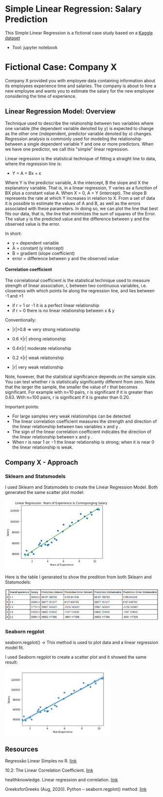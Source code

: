 # Simple Linear Regression: Salary Prediction

This Simple Linear Regression is a fictional case study based on a [Kaggle dataset](https://www.kaggle.com/karthickveerakumar/salary-data-simple-linear-regression)

* Tool: jupyter notebook

# Fictional Case: Company X

Company X provided you with employee data containing information about its employees experience time and salaries. The company is about to hire a new employee and wants you to estimate the salary for the new employee considering the time of experience.

## Linear Regression Model: Overview

Technique used to describe the relationship between two variables where one variable (the dependent variable denoted by y) is expected to change as the other one (independent,  predictor variable denoted by x) changes. Regression analysis is commonly used for modeling the relationship between a single dependent variable Y and one or more predictors.  When we have one predictor, we call this "simple" linear regression.

Linear regression is the statistical technique of fitting a straight line to data, where the regression line is: 
* Y = A + Bx + ε 
 
Where Y is the predictor variable, A the intercept, B the slope and X the explanatory variable. That is, in a linear regression, Y varies as a function of BX plus a constant value A. When X = 0, A = Y (intercept). The slope B represents the rate at which Y increases in relation to X. From a set of data it is possible to estimate the values of A and B, as well as the errors associated with these parameters. In doing so, we can plot the line that best fits our data, that is, the line that minimizes the sum of squares of the Error.  The value y is the predicted value and the difference between y and the observed value is the error.

In short:

* y = dependent variable
* A = constant (y intercept) 
* B = gradient (slope coefficient)
* error = difference between y and the observed value 

#### Correlation coefficient

The correlational coefficient is the statistical technique used to measure strength of linear association, r, between two continuous variables, i.e. closeness with which points lie along the regression line, and lies between -1 and +1

* if r = 1 or -1 it is a perfect linear relationship
* if r = 0 there is no linear relationship between x & y

Conventionally:

* |r|>0.8 => very strong relationship

 * 0.6 ≤|r| strong relationship

* 0.4≤|r| moderate relationship

* 0.2 ≤|r| weak relationship

* |r| very weak relationship

Note, however, that the statistical significance depends on the sample size. You can test whether r is statistically significantly different from zero. Note that the larger the sample, the smaller the value of r that becomes significant. For example with n=10 pairs, r is significant if it is greater than 0.63. With n=100 pairs, r is significant if it is greater than 0.20.

Important points:

* For large samples very weak relationships can be detected
* The linear correlation coefficient measures the strength and direction of the linear relationship between two variables  x  and  y .
* The sign of the linear correlation coefficient indicates the direction of the linear relationship between  x  and  y .
* When  r  is near  1  or  −1  the linear relationship is strong; when it is near  0  the linear relationship is weak.

## Company X - Approach

### Sklearn and Statsmodels
I used Sklearn and Statsmodels to create the Linear Regression Model. Both generated the same scatter plot model: 

![print](linear_regression_sklearn_statsmodels.PNG)


Here is the table I generated to show the predition from both Sklearn and Statsmodels:


![print](prediction.PNG)

### Seaborn regplot

seaborn.regplot() -> This method is used to plot data and a linear regression model fit. 

I used Seaborn regplot to create a scatter plot and it showed the same result:

![print](linear_regression_regplot.PNG)

 
 
## Resources 

Regressão Linear Simples no R. [link](https://rstudio-pubs-static.s3.amazonaws.com/46495_3f8078811c5d44a5b7951bf68a230c04.html)

10.2: The Linear Correlation Coefficient. [link](https://stats.libretexts.org/Bookshelves/Introductory_Statistics/Book%3A_Introductory_Statistics_(Shafer_and_Zhang)/10%3A_Correlation_and_Regression/10.02%3A_The_Linear_Correlation_Coefficient)

healthknowledge. Linear regression and correlation. [link](https://www.healthknowledge.org.uk/e-learning/statistical-methods/specialists/linear-regression-correlation)

GreeksforGreeks (Aug, 2020). Python – seaborn.regplot() method. [link](https://www.geeksforgeeks.org/python-seaborn-regplot-method/#:~:text=regplot()%20%3A,a%20linear%20regression%20model%20fit.&text=If%20strings%2C%20these%20should%20correspond,labeled%20with%20the%20series%20name.&text=regplot()%20%3A,a%20linear%20regression%20model%20fit.&text=If%20strings%2C%20these%20should%20correspond,labeled%20with%20the%20series%20name.)


